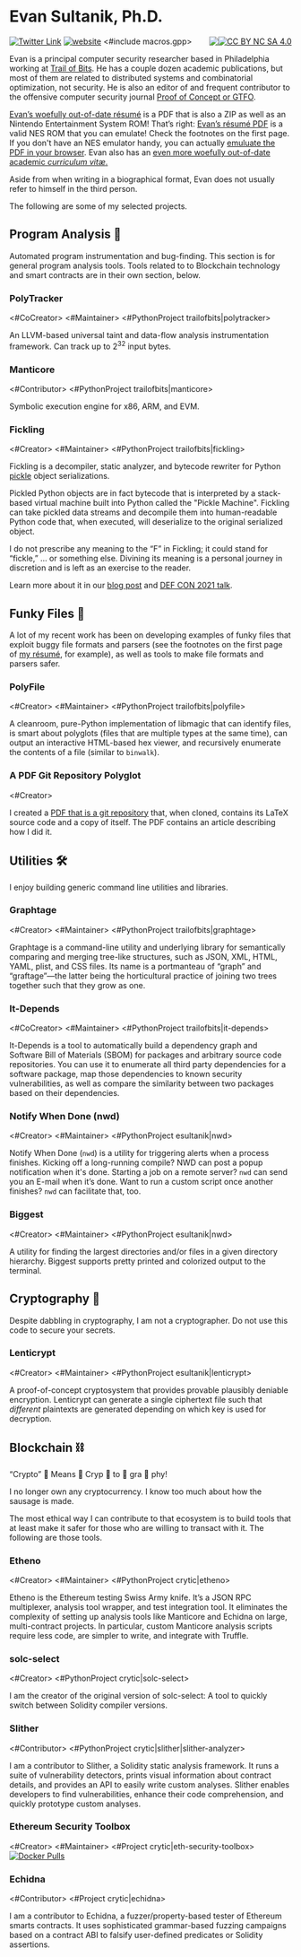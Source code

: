 # Evan Sultanik, Ph.D.
[![Twitter Link](https://img.shields.io/twitter/follow/ESultanik?style=social)](https://twitter.com/ESultanik)
[![website](https://img.shields.io/badge/website-sultanik.com-lightgray)](https://www.sultanik.com/)
<span style="float:right">[![CC BY NC SA 4.0][cc-by-nc-sa-shield]][cc-by-nc-sa]</span>
<#include macros.gpp>
<img style="float:right" src="https://github-readme-stats.vercel.app/api?username=ESultanik&count_private=true&show_icons=true&theme=chartreuse-dark&include_all_commits=true">

Evan is a principal computer security researcher based in Philadelphia working at [Trail of Bits](https://github.com/trailofbits/).
He has a couple dozen academic publications, but most of them are related to distributed systems and combinatorial optimization,
not security.
He is also an editor of and frequent contributor to the offensive computer security journal [Proof of Concept or GTFO](https://www.sultanik.com/pocorgtfo).

[Evan’s woefully out-of-date résumé](https://www.sultanik.com/files/ESultanikResume.pdf) is a PDF that is also a ZIP
as well as an Nintendo Entertainment System ROM! That’s right: [Evan’s résumé PDF](https://www.sultanik.com/files/ESultanikResume.pdf)
is a valid NES ROM that you can emulate! Check the footnotes on the first page. If you don't have an NES emulator handy,
you can actually [emuluate the PDF in your browser](https://www.sultanik.com/nesresume/).
Evan also has an [even more woefully out-of-date academic _curriculum vitæ_.](https://www.sultanik.com/files/ESultanikCV.pdf)

Aside from when writing in a biographical format, Evan does not usually refer to himself in the third person.

The following are some of my selected projects.

## Program Analysis 🔎

Automated program instrumentation and bug-finding. This section is for general program analysis tools. Tools related to
to Blockchain technology and smart contracts are in their own section, below.

### PolyTracker

<#CoCreator> <#Maintainer>
<#PythonProject trailofbits|polytracker>

An LLVM-based universal taint and data-flow analysis instrumentation framework. Can track up to 2<sup>32</sup> input 
bytes.

### Manticore

<#Contributor>
<#PythonProject trailofbits|manticore>

Symbolic execution engine for x86, ARM, and EVM.

### Fickling

<#Creator> <#Maintainer>
<#PythonProject trailofbits|fickling>

Fickling is a decompiler, static analyzer, and bytecode rewriter for Python
[pickle](https://docs.python.org/3/library/pickle.html) object serializations.

Pickled Python objects are in fact bytecode that is interpreted by a stack-based virtual machine
built into Python called the "Pickle Machine". Fickling can take pickled data streams and decompile them into
human-readable Python code that, when executed, will deserialize to the original serialized object.

I do not prescribe any meaning to the “F” in Fickling; it could stand for “fickle,” … or something else.
Divining its meaning is a personal journey in discretion and is left as an exercise to the reader.

Learn more about it in our [blog post](https://blog.trailofbits.com/2021/03/15/never-a-dill-moment-exploiting-machine-learning-pickle-files/)
and [DEF CON 2021 talk](https://www.youtube.com/watch?v=bZ0m_H_dEJI).

## Funky Files 📄

A lot of my recent work has been on developing examples of funky files that exploit buggy file formats and parsers (see
the footnotes on the first page of [my résumé](https://www.sultanik.com/files/ESultanikResume.pdf), for example), as 
well as tools to make file formats and parsers safer.

### PolyFile

<#Creator> <#Maintainer>
<#PythonProject trailofbits|polyfile>

A cleanroom, pure-Python implementation of libmagic that can identify files, is smart about polyglots (files that are
multiple types at the same time), can output an interactive HTML-based hex viewer, and recursively enumerate the
contents of a file (similar to `binwalk`).

### A PDF Git Repository Polyglot

<#Creator>

I created a [PDF that is a git repository](https://github.com/ESultanik/PDFGitPolyglot) that, when cloned, contains its LaTeX 
source code and a copy of itself. The PDF contains an article describing how I did it.

## Utilities 🛠

I enjoy building generic command line utilities and libraries.

### Graphtage

<#Creator> <#Maintainer>
<#PythonProject trailofbits|graphtage>

Graphtage is a command-line utility and underlying library for semantically comparing and merging tree-like structures,
such as JSON, XML, HTML, YAML, plist, and CSS files. Its name is a portmanteau of “graph” and “graftage”—the latter
being the horticultural practice of joining two trees together such that they grow as one.

### It-Depends

<#CoCreator> <#Maintainer>
<#PythonProject trailofbits|it-depends>

It-Depends is a tool to automatically build a dependency graph and Software Bill of Materials (SBOM) for packages and 
arbitrary source code repositories. You can use it to enumerate all third party dependencies for a software package, map 
those dependencies to known security vulnerabilities, as well as compare the similarity between two packages based on 
their dependencies.

### Notify When Done (nwd)

<#Creator> <#Maintainer>
<#PythonProject esultanik|nwd>

Notify When Done (`nwd`) is a utility for triggering alerts when a process finishes. Kicking off a long-running compile? 
NWD can post a popup notification when it's done. Starting a job on a remote server? `nwd` can send you an E-mail when 
it’s done. Want to run a custom script once another finishes? `nwd` can facilitate that, too.

### Biggest

<#Creator> <#Maintainer>
<#PythonProject esultanik|nwd>

A utility for finding the largest directories and/or files in a given directory hierarchy. Biggest supports pretty 
printed and colorized output to the terminal.

## Cryptography 🔐

Despite dabbling in cryptography, I am not a cryptographer. Do not use this code to secure your secrets. 

### Lenticrypt

<#Creator> <#Maintainer>
<#PythonProject esultanik|lenticrypt>

A proof-of-concept cryptosystem that provides provable plausibly deniable encryption.
Lenticrypt can generate a single ciphertext file such that _different_ plaintexts are generated depending on which key 
is used for decryption.

## Blockchain ⛓

“Crypto” 👏 Means 👏 Cryp 👏 to 👏 gra 👏 phy!

I no longer own any cryptocurrency. I know too much about how the sausage is made.

The most ethical way I can contribute to that ecosystem is to build tools that at least make it safer for those who are 
willing to transact with it. The following are those tools.

### Etheno

<#Creator> <#Maintainer>
<#PythonProject crytic|etheno>

Etheno is the Ethereum testing Swiss Army knife. It’s a JSON RPC multiplexer, analysis tool wrapper, and test 
integration tool. It eliminates the complexity of setting up analysis tools like Manticore and Echidna on large, 
multi-contract projects. In particular, custom Manticore analysis scripts require less code, are simpler to write, and 
integrate with Truffle.

### solc-select

<#Creator>
<#PythonProject crytic|solc-select>

I am the creator of the original version of solc-select: A tool to quickly switch between Solidity compiler versions.

### Slither

<#Contributor>
<#PythonProject crytic|slither|slither-analyzer>

I am a contributor to Slither, a Solidity static analysis framework. It runs a suite of vulnerability detectors, prints 
visual information about contract details, and provides an API to easily write custom analyses. Slither enables 
developers to find vulnerabilities, enhance their code comprehension, and quickly prototype custom analyses.

### Ethereum Security Toolbox

<#Creator> <#Maintainer>
<#Project crytic|eth-security-toolbox>
[![Docker Pulls](https://img.shields.io/docker/pulls/trailofbits/eth-security-toolbox)](https://hub.docker.com/r/trailofbits/eth-security-toolbox)


### Echidna

<#Contributor>
<#Project crytic|echidna>

I am a contributor to Echidna, a fuzzer/property-based tester of Ethereum smarts contracts. It uses sophisticated 
grammar-based fuzzing campaigns based on a contract ABI to falsify user-defined predicates or Solidity assertions.

[cc-by-nc-sa]: https://creativecommons.org/licenses/by-nc-sa/4.0/
[cc-by-nc-sa-shield]: https://img.shields.io/badge/License-CC%20BY%20NC%20SA%204.0-lightgrey.svg
